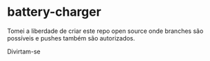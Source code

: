 # battery-charger

Tomei a liberdade de criar este repo open source onde branches são possíveis e pushes também são autorizados.

Divirtam-se